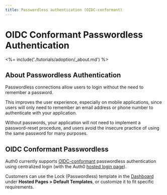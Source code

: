 ```yaml
---
title: Passwordless authentication (OIDC-conformant)
---
```


# OIDC Conformant Passwordless Authentication

<%= include('./tutorials/adoption/_about.md') %>

## About Passwordless Authentication

Passwordless connections allow users to login without the need to remember a password.

This improves the user experience, especially on mobile applications, since users will only need to remember an email address or phone number to authenticate with your application.

Without passwords, your application will not need to implement a password-reset procedure, and users avoid the insecure practice of using the same password for many purposes.

## OIDC Conformant Passwordless

Auth0 currently supports [OIDC-conformant](/api-auth/tutorials/adoption) passwordless authentication using centralized login (with the Auth0 [hosted login page](/hosted-pages/login)).

Customers can use the Lock (Passwordless) template in the [Dashboard](${manage_url}) under **Hosted Pages > Default Templates**, or customize it to fit specific requirements.
